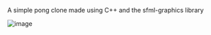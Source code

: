 A simple pong clone made using C++ and the sfml-graphics library

![image](https://github.com/user-attachments/assets/90c8cab6-690e-45e5-b560-f7f8082ad531)

